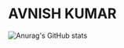 # AVNISH KUMAR
![Anurag's GitHub stats](https://github-readme-stats.vercel.app/api?username=11avnishkumar&show_icons=true&theme=radical)
